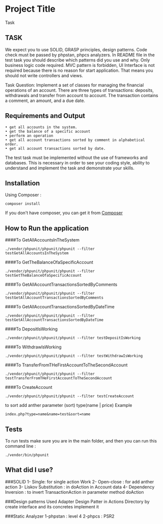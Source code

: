 # Project Title
 Task


## TASK
We expect you to use SOLID, GRASP principles, design patterns. Code check must be passed by phpstan, phpcs analyzers. In README file in the test task you should describe which patterns did you use and why.
Only business logic code required. MVC pattern is forbidden, UI Interface is not required because there is no reason for start application. That means you should not write controllers and views.

Task Question:
Implement a set of classes for managing the financial operations of an account.
There are three types of transactions: deposits, withdrawals and transfer from account to account.
The transaction contains a comment, an amount, and a due date.

## Requirements and Output

    • get all accounts in the system.
    • get the balance of a specific account
    • perform an operation
    • get all account transactions sorted by comment in alphabetical order.
    • get all account transactions sorted by date.
The test task must be implemented without the use of frameworks and databases. This is necessary in order to see your coding style, ability to understand and implement the task and demonstrate your skills.

## Installation
Using Composer :

```
composer install
```

If you don't have composer, you can get it from [Composer](https://getcomposer.org/)


## How to  Run the application

####To GetAllAccountsInTheSystem 
```
./vendor/phpunit/phpunit/phpunit --filter testGetAllAccountsInTheSystem
```

####To GetTheBalanceOfaSpecificAccount
```
./vendor/phpunit/phpunit/phpunit --filter testGetTheBalanceOfaSpecificAccount
```


####To GetAllAccountTransactionsSortedByComments
```
./vendor/phpunit/phpunit/phpunit --filter testGetAllAccountTransactionsSortedByComments
```


####To GetAllAccountTransactionsSortedByDateTime
```
./vendor/phpunit/phpunit/phpunit --filter testGetAllAccountTransactionsSortedByDateTime
```


####To DepositIsWorking
```
./vendor/phpunit/phpunit/phpunit --filter testDepositIsWorking
```


####To WithdrawIsWorking
```
./vendor/phpunit/phpunit/phpunit --filter testWithdrawIsWorking
```

####To TransferFromTHeFirstAccountToTheSecondAccount
```
./vendor/phpunit/phpunit/phpunit --filter testTransferFromTHeFirstAccountToTheSecondAccount
```

####To CreateAccount
```
./vendor/phpunit/phpunit/phpunit --filter testCreateAccount
```


to sort add anther parameter (sort) type(name | price)
Example

```
index.php?type=name&name=test&sort=name  
```

## Tests
To run tests make sure you are in the main folder, and then you can run this command line :

```
./vendor/bin/phpunit

```

## What did I use?
###SOLID
1- Single: for single action Work 
2- Open-close : for add anther action
3- Liskov Substitution  : in doAction in Account data 
4- Dependency Inversion : to invert TransactionAction in parameter method doAction

###Design patterns
Used Adapter Design Patter in Actions Directory by create interface and its concretes implement it

###Static Analyzer
1-phpstan : level 4
2-phpcs   : PSR2

